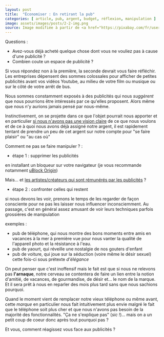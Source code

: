```yaml
---
layout: post
title:  "Économiser : En retirant la pub"
categories: [ article, pub, argent, budget, réflexion, manipulation ]
image: assets/images/posts/2-2-img.png
source: Image modifiée à partir de <a href="https://pixabay.com/fr/users/openclipart-vectors-30363/?utm_source=link-attribution&amp;utm_medium=referral&amp;utm_campaign=image&amp;utm_content=153336">OpenClipart-Vectors</a> de <a href="https://pixabay.com/fr/?utm_source=link-attribution&amp;utm_medium=referral&amp;utm_campaign=image&amp;utm_content=153336">Pixabay</a>
---
```


Questions : 

- Avez-vous déjà acheté quelque chose dont vous ne vouliez pas à cause d'une publicité ? 
- Combien coute un espace de publicité ?

Si vous répondez non à la première, la seconde devrait vous faire réfléchir. Les entreprises dépensent des sommes colossales pour afficher de petites publicités avant vos vidéos Youtube, au milieu de votre film ou musique ou sur le côté de votre arrêt de bus.

Nous sommes constamment exposés à des publicités qui nous *suggèrent* que nous pourrions être intéressés par ce qu'elles proposent. Alors même que nous n'y aurions jamais pensé par nous-même.

Instinctivement, on se projette dans ce que l'objet pourrait nous apporter et en particulier [si nous n'avons pas une vision claire](../futur_article/) de ce que nous voulons et de ce à quoi nous avons déjà assigné notre argent, il est rapidement tentant de prendre un peu de cet argent sur notre compte pour "se faire plaisir" ou "au cas où"

Comment ne pas se faire manipuler ? : 
 
 - étape 1 : supprimer les publicités 

 en installant un bloqueur sur votre navigateur (je vous recommande notamment [uBlock Origin](https://ublockorigin.com/fr))
 
 Mais... et [les artistes/créateurs qui sont rémunérés par les publicités](../futur_article/) ?
 
 - étape 2 : confronter celles qui restent

 si nous devons les voir, prenons le temps de les regarder de façon consciente pour ne pas les laisser nous influencer inconsciemment. Au passage, c'est en général assez amusant de voir leurs techniques parfois grossières de manipulation

exemples : 
- pub de téléphone, qui nous montre des bons moments entre amis en vacances à la mer à première vue pour nous vanter la qualité de l'appareil photo et la résistance à l'eau.
- pub de yaourt, qui réveille une nostalgie de nos gouters d'enfant
- pub de voiture, qui joue sur la séduction (voire même le désir sexuel) cette fois-ci sous prétexte *d'élégance* 

On peut penser que c'est inoffensif mais le fait est que si nous ne relevons pas **l'arnaque**, notre cerveau se contentera de faire un lien entre la notion d'amitié, de vacances, de gourmandise, de désir et... le nom de la marque. Et il sera prêt à nous en reparler des mois plus tard sans que nous sachions pourquoi. 

Quand le moment vient de remplacer notre vieux téléphone ou même avant, cette *marque* en particulier nous fait intuitivement plus envie malgré le fait que le téléphone soit plus cher et que nous n'avons pas besoin de la majorité des fonctionnalités. "Ça ne s'explique pas" (*sic !*)... mais on a un petit coup de coeur donc après tout pourquoi pas ?

Et vous, comment réagissez vous face aux publicités ? 

